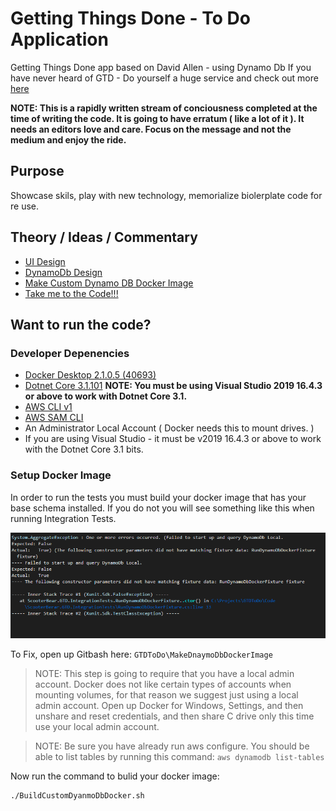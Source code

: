 # Getting Things Done - To Do Application
Getting Things Done app based on David Allen - using Dynamo Db 
If you have never heard of GTD - Do yourself a huge service and check out more [here](https://www.amazon.com/Getting-Things-Done-Stress-Free-Productivity/dp/0143126563/ref=sr_1_2?crid=1VE575S8WWMKQ&keywords=david+allen+getting+things+done&qid=1580194663&sprefix=David+Allen%2Caps%2C173&sr=8-2)

**__NOTE:  This is a rapidly written stream of conciousness completed at the time of writing the code. It is going to have erratum ( like a lot of it ).  It needs an editors love and care.  Focus on the message and not the medium and enjoy the ride.__**  

## Purpose
Showcase skils, play with new technology, memorialize biolerplate code for re use. 

## Theory / Ideas / Commentary

* [UI Design](./Design/README.md)
* [DynamoDb Design](./DynamoDbModeling/README.md)
* [Make Custom Dynamo DB Docker Image](./MakeDnaymoDbDockerImage/README.md)
* [Take me to the Code!!!](./Code/README.md)

## Want to run the code?  
### Developer Depenencies
* [Docker Desktop 2.1.0.5 (40693)](https://docs.docker.com/docker-for-windows/install/)
* [Dotnet Core 3.1.101](https://dotnet.microsoft.com/download/dotnet-core/3.1)
__NOTE: You must be using Visual Studio 2019 16.4.3 or above to work with Dotnet Core 3.1.__
* [AWS CLI v1](https://docs.aws.amazon.com/cli/latest/userguide/install-windows.html#install-msi-on-windows)
* [AWS SAM CLI](https://docs.aws.amazon.com/serverless-application-model/latest/developerguide/serverless-sam-cli-install-windows.html)
* An Administrator Local Account ( Docker needs this to mount drives. )
* If you are using Visual Studio - it must be v2019 16.4.3 or above to work with the Dotnet Core 3.1 bits. 

### Setup Docker Image
In order to run the tests you must build your docker image that has your base schema installed.  If you do not you will see something like this when running Integration Tests. 

![Error Running Tests](./FirstTimeRunningTests.PNG "Error")

To Fix, open up Gitbash here:  `GTDToDo\MakeDnaymoDbDockerImage`
> NOTE:  This step is going to require that you have a local admin account.  Docker does not like certain types of accounts when mounting volumes, for that reason we suggest just using a local admin account.  Open up Docker for Windows, Settings, and then unshare and reset credentials, and then share C drive only this time use your local admin account.  

> NOTE:  Be sure you have already run aws configure.  You should be able to list tables by running this command: `aws dynamodb list-tables`

Now run the command to bulid your docker image:  
```
./BuildCustomDyanmoDbDocker.sh
```